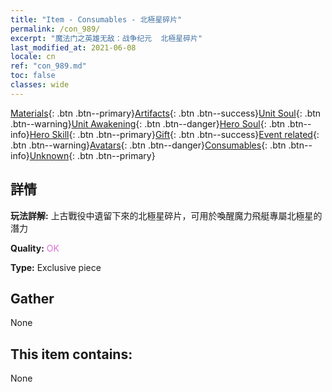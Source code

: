 ```yaml
---
title: "Item - Consumables - 北極星碎片"
permalink: /con_989/
excerpt: "魔法门之英雄无敌：战争纪元  北極星碎片"
last_modified_at: 2021-06-08
locale: cn
ref: "con_989.md"
toc: false
classes: wide
---
```

 [Materials](/ItemsCN/){: .btn .btn--primary}[Artifacts](/ItemsCN/Artifacts/){: .btn .btn--success}[Unit Soul](/ItemsCN/UnitSoul/){: .btn .btn--warning}[Unit Awakening](/ItemsCN/UnitAwakening/){: .btn .btn--danger}[Hero Soul](/ItemsCN/HeroSoul/){: .btn .btn--info}[Hero Skill](/ItemsCN/HeroSkill/){: .btn .btn--primary}[Gift](/ItemsCN/Gift/){: .btn .btn--success}[Event related](/ItemsCN/Events/){: .btn .btn--warning}[Avatars](/ItemsCN/Avatars/){: .btn .btn--danger}[Consumables](/ItemsCN/Consumables/){: .btn .btn--info}[Unknown](/ItemsCN/Unknown/){: .btn .btn--primary}

## 詳情
 **玩法詳解:** 上古戰役中遺留下來的北極星碎片，可用於喚醒魔力飛艇專屬北極星的潛力

 **Quality:** <span style="color: #DA70D6">OK</span>

 **Type:** Exclusive piece

## Gather

  None

## This item contains:

  None

